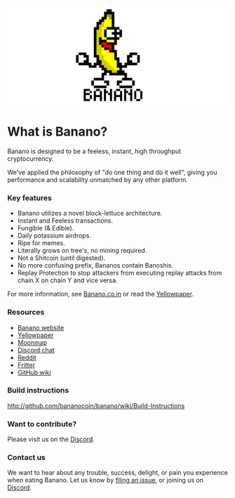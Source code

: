 ![banano-logo](https://raw.githubusercontent.com/BananoCoin/banano/1684c07b26f1928f09d3da1adde3e40bec5080df/logo.png)
# What is Banano?
Banano is designed to be a feeless, instant, high throughput cryptocurrency.

We've applied the philosophy of "do one thing and do it well", giving you performance and scalability unmatched by any other platform.

### Key features
* Banano utilizes a novel block-lettuce architecture.
* Instant and Feeless transactions.
* Fungible (& Edible).
* Daily potassium airdrops.
* Ripe for memes.
* Literally grows on tree's, no mining required.
* Not a Shitcoin (until digested).
* No more confusing prefix, Bananos contain Banoshis.
* Replay Protection to stop attackers from executing replay attacks from chain X on chain Y and vice versa.



For more information, see [Banano.co.in](http://banano.co.in/) or read the [Yellowpaper](http://banano.co.in/en/whitepaper).

### Resources
- [Banano website](http://banano.co.in)
- [Yellowpaper](http://Banano.co.in/)
- [Moonmap](http://banano.co.in/)
- [Discord chat](http://discord.gg/ZdCmdCB)
- [Reddit](http://reddit.com/r/bananocoin)
- [Fritter](http://twitter.com/)
- [GitHub wiki](http://github.com/bananocoin/banano/wiki)

### Build instructions
http://github.com/bananocoin/banano/wiki/Build-Instructions

### Want to contribute?
Please visit us on the [Discord](http://discord.gg/ZdCmdCB).

### Contact us

We want to hear about any trouble, success, delight, or pain you experience when
eating Banano. Let us know by [filing an issue](http://github.com/bananocoin/banano/issues), or joining us on [Discord](http://discord.gg/ZdCmdCB).

